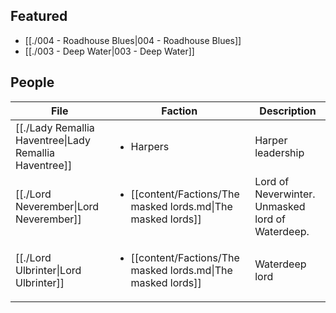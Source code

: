 ## Featured
- [[./004 - Roadhouse Blues|004 - Roadhouse Blues]]
- [[./003 - Deep Water|003 - Deep Water]]

## People
| File                                                                       | Faction                                                                       | Description                                      |
| -------------------------------------------------------------------------- | ----------------------------------------------------------------------------- | ------------------------------------------------ |
| [[./Lady Remallia Haventree\|Lady Remallia Haventree]] | <ul><li>Harpers</li></ul>                                                     | Harper leadership                                |
| [[./Lord Neverember\|Lord Neverember]]                 | <ul><li>[[content/Factions/The masked lords.md\|The masked lords]]</li></ul> | Lord of Neverwinter. Unmasked lord of Waterdeep. |
| [[./Lord Ulbrinter\|Lord Ulbrinter]]                   | <ul><li>[[content/Factions/The masked lords.md\|The masked lords]]</li></ul> | Waterdeep lord                                   |

